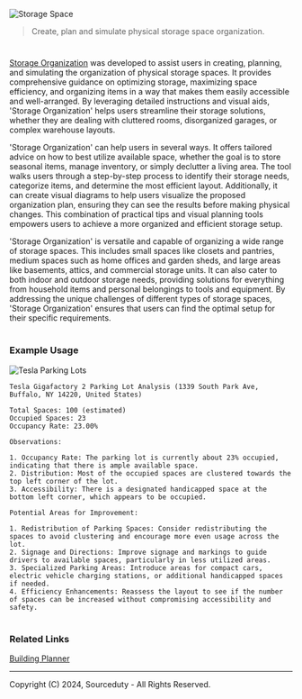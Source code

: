 ![Storage Space](https://github.com/sourceduty/Storage_Organization/assets/123030236/6ac92c74-5acd-47e1-9793-d30ec1b7c465)

> Create, plan and simulate physical storage space organization.

#

[Storage Organization](https://chatgpt.com/g/g-hK7OpxwP9-storage-organization) was developed to assist users in creating, planning, and simulating the organization of physical storage spaces. It provides comprehensive guidance on optimizing storage, maximizing space efficiency, and organizing items in a way that makes them easily accessible and well-arranged. By leveraging detailed instructions and visual aids, 'Storage Organization' helps users streamline their storage solutions, whether they are dealing with cluttered rooms, disorganized garages, or complex warehouse layouts.

'Storage Organization' can help users in several ways. It offers tailored advice on how to best utilize available space, whether the goal is to store seasonal items, manage inventory, or simply declutter a living area. The tool walks users through a step-by-step process to identify their storage needs, categorize items, and determine the most efficient layout. Additionally, it can create visual diagrams to help users visualize the proposed organization plan, ensuring they can see the results before making physical changes. This combination of practical tips and visual planning tools empowers users to achieve a more organized and efficient storage setup.

'Storage Organization' is versatile and capable of organizing a wide range of storage spaces. This includes small spaces like closets and pantries, medium spaces such as home offices and garden sheds, and large areas like basements, attics, and commercial storage units. It can also cater to both indoor and outdoor storage needs, providing solutions for everything from household items and personal belongings to tools and equipment. By addressing the unique challenges of different types of storage spaces, 'Storage Organization' ensures that users can find the optimal setup for their specific requirements.

#
### Example Usage

![Tesla Parking Lots](https://github.com/sourceduty/Storage_Organization/assets/123030236/19f4c59f-145c-4434-8afd-9b7589920639)

```
Tesla Gigafactory 2 Parking Lot Analysis (1339 South Park Ave, Buffalo, NY 14220, United States)

Total Spaces: 100 (estimated)
Occupied Spaces: 23
Occupancy Rate: 23.00%

Observations:

1. Occupancy Rate: The parking lot is currently about 23% occupied, indicating that there is ample available space.
2. Distribution: Most of the occupied spaces are clustered towards the top left corner of the lot.
3. Accessibility: There is a designated handicapped space at the bottom left corner, which appears to be occupied.

Potential Areas for Improvement:

1. Redistribution of Parking Spaces: Consider redistributing the spaces to avoid clustering and encourage more even usage across the lot.
2. Signage and Directions: Improve signage and markings to guide drivers to available spaces, particularly in less utilized areas.
3. Specialized Parking Areas: Introduce areas for compact cars, electric vehicle charging stations, or additional handicapped spaces if needed.
4. Efficiency Enhancements: Reassess the layout to see if the number of spaces can be increased without compromising accessibility and safety.
```

#
### Related Links

[Building Planner](https://github.com/sourceduty/Building_Plan)

***
Copyright (C) 2024, Sourceduty - All Rights Reserved.
